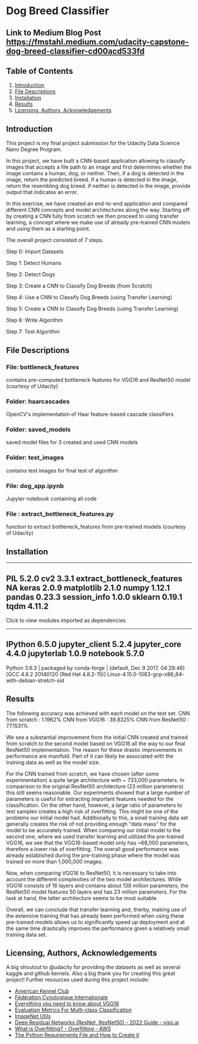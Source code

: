# Dog Breed Classifier

## Link to Medium Blog Post https://fmstahl.medium.com/udacity-capstone-dog-breed-classifier-cd00acd533fd

## Table of Contents
1. [Introduction](https://github.com/flstahl/udacity-dog-breed-classifier#introduction)
2. [File Descriptions](https://github.com/flstahl/udacity-dog-breed-classifier#file-descriptions)
3. [Installation](https://github.com/flstahl/udacity-dog-breed-classifier#installation)
4. [Results](https://github.com/flstahl/udacity-dog-breed-classifier#results)
5. [Licensing, Authors, Acknowledgements](https://github.com/flstahl/udacity-dog-breed-classifier#licensing)


## Introduction
This project is my final project submission for the Udacity Data Science Nano Degree Program.

In this project, we have built a CNN-based application allowing to classify images that accepts a file path to an image and first determines whether the image contains a human, dog, or neither. Then,
if a dog is detected in the image, return the predicted breed.
if a human is detected in the image, return the resembling dog breed.
if neither is detected in the image, provide output that indicates an error.

In this exercise, we have created an end-to-end application and compared different CNN concepts and model architectures along the way. Starting off by creating a CNN fully from scratch we then proceed to using transfer learning, a concept where we make use of already pre-trained CNN models and using them as a starting point.

The overall project consisted of 7 steps.

Step 0: Import Datasets

Step 1: Detect Humans

Step 2: Detect Dogs

Step 3: Create a CNN to Classify Dog Breeds (from Scratch)

Step 4: Use a CNN to Classify Dog Breeds (using Transfer Learning)

Step 5: Create a CNN to Classify Dog Breeds (using Transfer Learning)

Step 6: Write Algorithm

Step 7: Test Algorithm


## File Descriptions
### File: bottleneck_features
contains pre-computed bottleneck features for VGG16 and ResNet50 model (courtesy of Udacity)

### Folder: haarcascades
OpenCV's implementation of Haar feature-based cascade classifiers

### Folder: saved_models
saved model files for 3 created and used CNN models

### Folder: test_images
contains test images for final test of algorithm

### File: dog_app.ipynb
Jupyter notebook containing all code

### File : extract_bottleneck_features.py
function to extract bottleneck_features from pre-trained models (courtesy of Udacity)



## Installation
-----
PIL                         5.2.0
cv2                         3.3.1
extract_bottleneck_features NA
keras                       2.0.9
matplotlib                  2.1.0
numpy                       1.12.1
pandas                      0.23.3
session_info                1.0.0
sklearn                     0.19.1
tqdm                        4.11.2
-----

Click to view modules imported as dependencies

-----
IPython             6.5.0
jupyter_client      5.2.4
jupyter_core        4.4.0
jupyterlab          1.0.9
notebook            5.7.0
-----
Python 3.6.3 | packaged by conda-forge | (default, Dec  9 2017, 04:28:46) [GCC 4.8.2 20140120 (Red Hat 4.8.2-15)]
Linux-4.15.0-1083-gcp-x86_64-with-debian-stretch-sid

## Results
The following accuracy was achieved with each model on the test set.
CNN from scratch : 1.1962%
CNN from VGG16 : 39.8325%
CNN from ResNet50 : 77.1531%

We see a substantial improvement from the initial CNN created and trained from scratch to the second model based on VGG16 all the way to our final ResNet50 implementation.
The reason for these drastic improvements in performance are manifold. Part of it can likely be associated with the training data as well as the model size. 

For the CNN trained from scratch, we have chosen (after some experimentation) a quite large architecture with ~ 733,000 parameters. In comparison to the original ResNet50 architecture (23 million parameters) this still seems reasonable. Our experiments showed that a large number of parameters is useful for extracting important features needed for the classification. 
On the other hand, however, a large ratio of parameters to test samples creates a high risk of overfitting. This might be one of the problems our initial model had. Additionally to this, a small training data set generally creates the risk of not providing enough "data mass" for the model to be accurately trained.
When comparing our initial model to the second one, where we used transfer learning and utilized the pre-trained VGG16, we see that the VGG16-based model only has ~68,000 parameters, therefore a lower risk of overfitting. The overall good performance was already established during the pre-training phase where the model was trained on more than 1,000,000 images. 

Now, when comparing VGG16 to ResNet50, it is necessary to take into account the different complexities of the two model architectures. While VGG16 consists of 16 layers and contains about 138 million parameters, the ResNet50 model features 50 layers and has 23 million parameters. For the task at hand, the latter architecture seems to be most suitable. 

Overall, we can conclude that transfer learning and, therby, making use of the extensive training that has already been performed when using these pre-trained models allows us to significantly speed up deployment and at the same time drastically improves the performance given a relatively small training data set.

## Licensing, Authors, Acknowledgements
A big shoutout to @udacity for providing the datasets as well as several kaggle and github kernels. Also a big thank you for creating this great project!
Further resources used during this project include:

- [American Kennel Club](https://www.akc.org/)
- [Fédération Cynologique Internationale](www.fci.be)
- [Everything you need to know about VGG16](https://medium.com/@mygreatlearning/everything-you-need-to-know-about-vgg16-7315defb5918)
- [Evaluation Metrics For Multi-class Classification](https://www.kaggle.com/code/nkitgupta/evaluation-metrics-for-multi-class-classification)
- [ImageNet Utils](https://github.com/keras-team/keras/blob/master/keras/applications/imagenet_utils.py)
- [Deep Residual Networks (ResNet, ResNet50) - 2022 Guide - viso.ai](https://viso.ai/deep-learning/resnet-residual-neural-network/)
- [What is Overfitting? - Overfitting - AWS](https://aws.amazon.com/what-is/overfitting/)
- [The Python Requirements File and How to Create it](https://learnpython.com/blog/python-requirements-file/)

